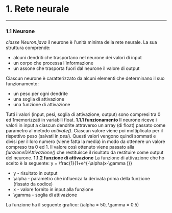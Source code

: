 # 1. Rete neurale
___
### 1.1 Neurone
_classe Neuron.java_
il neurone è l'unità minima della rete neurale. La sua struttura comprende:
* alcuni dendriti che trasportano nel neurone dei valori di input
* un corpo che processa l'informazione
* un assone che trasporta fuori dal neurone il valore di output

Ciascun neurone è caratterizzato da alcuni elementi che determinano il suo funzionamento:
* un peso per ogni dendrite
* una soglia di attivazione
* una funzione di attivazione

Tutti i valori (input, pesi, soglia di attivazione, output) sono compresi tra 0 ed 1memorizzati in variabili float.
__1.1.1 funzionamento__
Il neurone riceve i valori in input a ciascun dendrite attraverso un array (di float) passato come parametro al metodo _activate()_.
Ciascun valore viene poi moltiplicato per il rispettivo peso (salvati in _pesi_).
Questi valori vengono quindi sommati e divisi per il loro numero (viene fatta la media) in modo da ottenere un valore compreso tra 0 ed 1.
Il valore così ottenuto viene passato alla _funzioneDiAttivazione()_ che restituisce il risultato da restituire come output del neurone.
__1.1.2 funzione di attivazione__
La funzione di attivazione che ho scelto è la seguente:
y = \frac{1}{1+e^{-\alpha(x-\gamma )}}
* y - risultato in output
* \alpha - parametro che influenza la derivata prima della funzione (fissato da codice)
* x - valore fornito in input alla funzione
* \gamma - soglia di attivazione

La funzione ha il seguente grafico: (\alpha = 50, \gamma = 0.5)



